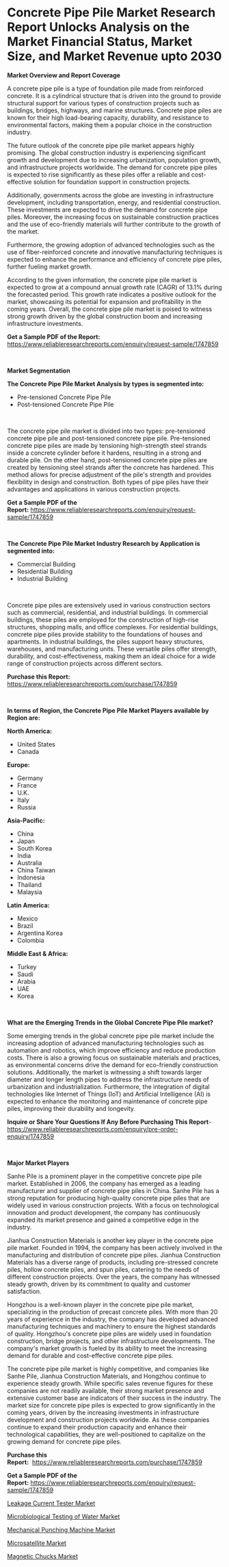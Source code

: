 <p><h1>Concrete Pipe Pile Market Research Report Unlocks Analysis on the Market Financial Status, Market Size, and Market Revenue upto 2030</h1></p><p><strong>Market Overview and Report Coverage</strong></p>
<p><p>A concrete pipe pile is a type of foundation pile made from reinforced concrete. It is a cylindrical structure that is driven into the ground to provide structural support for various types of construction projects such as buildings, bridges, highways, and marine structures. Concrete pipe piles are known for their high load-bearing capacity, durability, and resistance to environmental factors, making them a popular choice in the construction industry.</p><p>The future outlook of the concrete pipe pile market appears highly promising. The global construction industry is experiencing significant growth and development due to increasing urbanization, population growth, and infrastructure projects worldwide. The demand for concrete pipe piles is expected to rise significantly as these piles offer a reliable and cost-effective solution for foundation support in construction projects.</p><p>Additionally, governments across the globe are investing in infrastructure development, including transportation, energy, and residential construction. These investments are expected to drive the demand for concrete pipe piles. Moreover, the increasing focus on sustainable construction practices and the use of eco-friendly materials will further contribute to the growth of the market.</p><p>Furthermore, the growing adoption of advanced technologies such as the use of fiber-reinforced concrete and innovative manufacturing techniques is expected to enhance the performance and efficiency of concrete pipe piles, further fueling market growth.</p><p>According to the given information, the concrete pipe pile market is expected to grow at a compound annual growth rate (CAGR) of 13.1% during the forecasted period. This growth rate indicates a positive outlook for the market, showcasing its potential for expansion and profitability in the coming years. Overall, the concrete pipe pile market is poised to witness strong growth driven by the global construction boom and increasing infrastructure investments.</p></p>
<p><strong>Get a Sample PDF of the Report:</strong> <a href="https://www.reliableresearchreports.com/enquiry/request-sample/1747859">https://www.reliableresearchreports.com/enquiry/request-sample/1747859</a></p>
<p>&nbsp;</p>
<p><strong>Market Segmentation</strong></p>
<p><strong>The Concrete Pipe Pile Market Analysis by types is segmented into:</strong></p>
<p><ul><li>Pre-tensioned Concrete Pipe Pile</li><li>Post-tensioned Concrete Pipe Pile</li></ul></p>
<p>&nbsp;</p>
<p><p>The concrete pipe pile market is divided into two types: pre-tensioned concrete pipe pile and post-tensioned concrete pipe pile. Pre-tensioned concrete pipe piles are made by tensioning high-strength steel strands inside a concrete cylinder before it hardens, resulting in a strong and durable pile. On the other hand, post-tensioned concrete pipe piles are created by tensioning steel strands after the concrete has hardened. This method allows for precise adjustment of the pile's strength and provides flexibility in design and construction. Both types of pipe piles have their advantages and applications in various construction projects.</p></p>
<p><strong>Get a Sample PDF of the Report:</strong>&nbsp;<a href="https://www.reliableresearchreports.com/enquiry/request-sample/1747859">https://www.reliableresearchreports.com/enquiry/request-sample/1747859</a></p>
<p>&nbsp;</p>
<p><strong>The Concrete Pipe Pile Market Industry Research by Application is segmented into:</strong></p>
<p><ul><li>Commercial Building</li><li>Residential Building</li><li>Industrial Building</li></ul></p>
<p>&nbsp;</p>
<p><p>Concrete pipe piles are extensively used in various construction sectors such as commercial, residential, and industrial buildings. In commercial buildings, these piles are employed for the construction of high-rise structures, shopping malls, and office complexes. For residential buildings, concrete pipe piles provide stability to the foundations of houses and apartments. In industrial buildings, the piles support heavy structures, warehouses, and manufacturing units. These versatile piles offer strength, durability, and cost-effectiveness, making them an ideal choice for a wide range of construction projects across different sectors.</p></p>
<p><strong>Purchase this Report:</strong>&nbsp; <a href="https://www.reliableresearchreports.com/purchase/1747859">https://www.reliableresearchreports.com/purchase/1747859</a></p>
<p>&nbsp;</p>
<p><strong>In terms of Region, the Concrete Pipe Pile Market Players available by Region are:</strong></p>
<p>
    <p> <strong> North America: </strong>
        <ul>
            <li>United States</li>
            <li>Canada</li>
        </ul>
        </p> 
    <p> <strong> Europe: </strong>
        <ul>
            <li>Germany</li>
            <li>France</li>
            <li>U.K.</li>
            <li>Italy</li>
            <li>Russia</li>
        </ul>
        </p> 
    <p> <strong> Asia-Pacific: </strong>
        <ul>
            <li>China</li>
            <li>Japan</li>
            <li>South Korea</li>
            <li>India</li>
            <li>Australia</li>
            <li>China Taiwan</li>
            <li>Indonesia</li>
            <li>Thailand</li>
            <li>Malaysia</li>
        </ul>
        </p> 
    <p> <strong> Latin America: </strong>
        <ul>
            <li>Mexico</li>
            <li>Brazil</li>
            <li>Argentina Korea</li>
            <li>Colombia</li>
        </ul>
        </p> 
    <p> <strong> Middle East & Africa: </strong>
        <ul>
            <li>Turkey</li>
            <li>Saudi</li>
            <li>Arabia</li>
            <li>UAE</li>
            <li>Korea</li>
        </ul>
    </p>
    </p>
<p>&nbsp;</p>
<p><strong>What are the Emerging Trends in the Global Concrete Pipe Pile market?</strong></p>
<p><p>Some emerging trends in the global concrete pipe pile market include the increasing adoption of advanced manufacturing technologies such as automation and robotics, which improve efficiency and reduce production costs. There is also a growing focus on sustainable materials and practices, as environmental concerns drive the demand for eco-friendly construction solutions. Additionally, the market is witnessing a shift towards larger diameter and longer length pipes to address the infrastructure needs of urbanization and industrialization. Furthermore, the integration of digital technologies like Internet of Things (IoT) and Artificial Intelligence (AI) is expected to enhance the monitoring and maintenance of concrete pipe piles, improving their durability and longevity.</p></p>
<p><strong>Inquire or Share Your Questions If Any Before Purchasing This Report</strong>- <a href="https://www.reliableresearchreports.com/enquiry/pre-order-enquiry/1747859">https://www.reliableresearchreports.com/enquiry/pre-order-enquiry/1747859</a></p>
<p>&nbsp;</p>
<p><strong>Major Market Players</strong></p>
<p><p>Sanhe Pile is a prominent player in the competitive concrete pipe pile market. Established in 2006, the company has emerged as a leading manufacturer and supplier of concrete pipe piles in China. Sanhe Pile has a strong reputation for producing high-quality concrete pipe piles that are widely used in various construction projects. With a focus on technological innovation and product development, the company has continuously expanded its market presence and gained a competitive edge in the industry.</p><p>Jianhua Construction Materials is another key player in the concrete pipe pile market. Founded in 1994, the company has been actively involved in the manufacturing and distribution of concrete pipe piles. Jianhua Construction Materials has a diverse range of products, including pre-stressed concrete piles, hollow concrete piles, and spun piles, catering to the needs of different construction projects. Over the years, the company has witnessed steady growth, driven by its commitment to quality and customer satisfaction.</p><p>Hongzhou is a well-known player in the concrete pipe pile market, specializing in the production of precast concrete piles. With more than 20 years of experience in the industry, the company has developed advanced manufacturing techniques and machinery to ensure the highest standards of quality. Hongzhou's concrete pipe piles are widely used in foundation construction, bridge projects, and other infrastructure developments. The company's market growth is fueled by its ability to meet the increasing demand for durable and cost-effective concrete pipe piles.</p><p>The concrete pipe pile market is highly competitive, and companies like Sanhe Pile, Jianhua Construction Materials, and Hongzhou continue to experience steady growth. While specific sales revenue figures for these companies are not readily available, their strong market presence and extensive customer base are indicators of their success in the industry. The market size for concrete pipe piles is expected to grow significantly in the coming years, driven by the increasing investments in infrastructure development and construction projects worldwide. As these companies continue to expand their production capacity and enhance their technological capabilities, they are well-positioned to capitalize on the growing demand for concrete pipe piles.</p></p>
<p><strong>Purchase this Report:</strong>&nbsp;&nbsp;<a href="https://www.reliableresearchreports.com/purchase/1747859">https://www.reliableresearchreports.com/purchase/1747859</a></p>
<p></p>
<p><strong>Get a Sample PDF of the Report:</strong>&nbsp;<a href="https://www.reliableresearchreports.com/enquiry/request-sample/1747859">https://www.reliableresearchreports.com/enquiry/request-sample/1747859</a></p>
<p><p><a href="https://medium.com/@fifth.dress.cause/leakage-current-tester-market-research-report-its-history-and-forecast-2023-to-2030-b281e62e5bfa">Leakage Current Tester Market</a></p><p><a href="https://medium.com/@carolhunter1939/microbiological-testing-of-water-market-insights-into-market-cagr-market-trends-and-growth-c9c6ab32b989">Microbiological Testing of Water Market</a></p><p><a href="https://medium.com/@sarahcornish2022/mechanical-punching-machine-market-outlook-industry-overview-and-forecast-2023-to-2030-8ddc929e83e2">Mechanical Punching Machine Market</a></p><p><a href="https://medium.com/@donnakelly19891/microsatellite-market-insight-market-trends-growth-forecasted-from-2023-to-2030-1d6df11a55a5">Microsatellite Market</a></p><p><a href="https://medium.com/@wine.sight.theme/magnetic-chucks-market-insights-into-market-cagr-market-trends-and-growth-strategies-1ffa754df184">Magnetic Chucks Market</a></p></p>